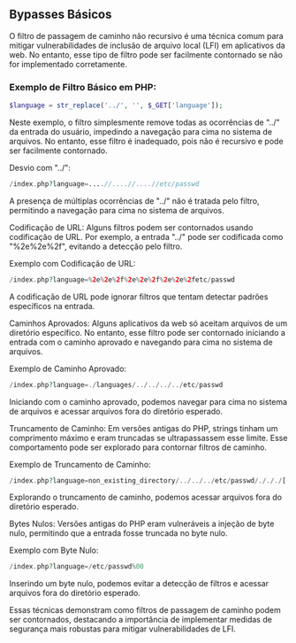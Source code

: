 ## Bypasses Básicos

O filtro de passagem de caminho não recursivo é uma técnica comum para mitigar vulnerabilidades de inclusão de arquivo local (LFI) em aplicativos da web. No entanto, esse tipo de filtro pode ser facilmente contornado se não for implementado corretamente.

### Exemplo de Filtro Básico em PHP:

```php
$language = str_replace('../', '', $_GET['language']);
```

Neste exemplo, o filtro simplesmente remove todas as ocorrências de "../" da
entrada do usuário, impedindo a navegação para cima no sistema de arquivos. No
entanto, esse filtro é inadequado, pois não é recursivo e pode ser facilmente
contornado.

Desvio com "../":

```php
/index.php?language=....//....//....//etc/passwd
```
A presença de múltiplas ocorrências de "../" não é tratada pelo filtro, permitindo a navegação para cima no sistema de arquivos.

Codificação de URL:
Alguns filtros podem ser contornados usando codificação de URL. Por exemplo, a entrada "../" pode ser codificada como "%2e%2e%2f", evitando a detecção pelo filtro.

Exemplo com Codificação de URL:
```php
/index.php?language=%2e%2e%2f%2e%2e%2f%2e%2e%2fetc/passwd
```
A codificação de URL pode ignorar filtros que tentam detectar padrões específicos na entrada.

Caminhos Aprovados:
Alguns aplicativos da web só aceitam arquivos de um diretório específico. No entanto, esse filtro pode ser contornado iniciando a entrada com o caminho aprovado e navegando para cima no sistema de arquivos.

Exemplo de Caminho Aprovado:
```php
/index.php?language=./languages/../../../../etc/passwd
```
Iniciando com o caminho aprovado, podemos navegar para cima no sistema de arquivos e acessar arquivos fora do diretório esperado.

Truncamento de Caminho:
Em versões antigas do PHP, strings tinham um comprimento máximo e eram truncadas se ultrapassassem esse limite. Esse comportamento pode ser explorado para contornar filtros de caminho.

Exemplo de Truncamento de Caminho:
```php
/index.php?language=non_existing_directory/../../../etc/passwd/./././[...]
```
Explorando o truncamento de caminho, podemos acessar arquivos fora do diretório esperado.

Bytes Nulos:
Versões antigas do PHP eram vulneráveis ​​a injeção de byte nulo, permitindo que a entrada fosse truncada no byte nulo.

Exemplo com Byte Nulo:
```php
/index.php?language=/etc/passwd%00
```
Inserindo um byte nulo, podemos evitar a detecção de filtros e acessar arquivos fora do diretório esperado.

Essas técnicas demonstram como filtros de passagem de caminho podem ser contornados, destacando a importância de implementar medidas de segurança mais robustas para mitigar vulnerabilidades de LFI.